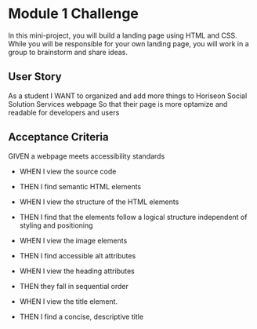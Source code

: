 # Module 1 Challenge 

In this mini-project, you will build a landing page using HTML and CSS. While you will be responsible for your own landing page, you will work in a group to brainstorm and share ideas.

## User Story
As a student
I WANT to organized and add more things to Horiseon Social Solution Services webpage
So that their page is more optamize and readable for developers and users

## Acceptance Criteria
GIVEN a webpage meets accessibility standards
* WHEN I view the source code

* THEN I find semantic HTML elements

* WHEN I view the structure of the HTML elements

* THEN I find that the elements follow a logical structure independent of styling and positioning

* WHEN I view the image elements

* THEN I find accessible alt attributes

* WHEN I view the heading attributes

* THEN they fall in sequential order

* WHEN I view the title element.

* THEN I find a concise, descriptive title
